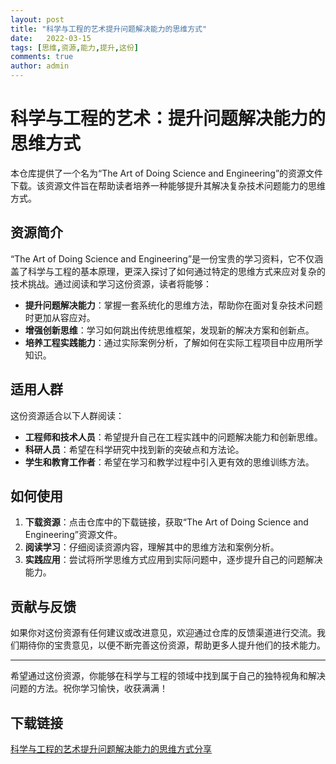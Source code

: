 ```yaml
---
layout: post
title: "科学与工程的艺术提升问题解决能力的思维方式"
date:   2022-03-15
tags: [思维,资源,能力,提升,这份]
comments: true
author: admin
---
```

# 科学与工程的艺术：提升问题解决能力的思维方式

本仓库提供了一个名为“The Art of Doing Science and Engineering”的资源文件下载。该资源文件旨在帮助读者培养一种能够提升其解决复杂技术问题能力的思维方式。

## 资源简介

“The Art of Doing Science and Engineering”是一份宝贵的学习资料，它不仅涵盖了科学与工程的基本原理，更深入探讨了如何通过特定的思维方式来应对复杂的技术挑战。通过阅读和学习这份资源，读者将能够：

- **提升问题解决能力**：掌握一套系统化的思维方法，帮助你在面对复杂技术问题时更加从容应对。
- **增强创新思维**：学习如何跳出传统思维框架，发现新的解决方案和创新点。
- **培养工程实践能力**：通过实际案例分析，了解如何在实际工程项目中应用所学知识。

## 适用人群

这份资源适合以下人群阅读：

- **工程师和技术人员**：希望提升自己在工程实践中的问题解决能力和创新思维。
- **科研人员**：希望在科学研究中找到新的突破点和方法论。
- **学生和教育工作者**：希望在学习和教学过程中引入更有效的思维训练方法。

## 如何使用

1. **下载资源**：点击仓库中的下载链接，获取“The Art of Doing Science and Engineering”资源文件。
2. **阅读学习**：仔细阅读资源内容，理解其中的思维方法和案例分析。
3. **实践应用**：尝试将所学思维方式应用到实际问题中，逐步提升自己的问题解决能力。

## 贡献与反馈

如果你对这份资源有任何建议或改进意见，欢迎通过仓库的反馈渠道进行交流。我们期待你的宝贵意见，以便不断完善这份资源，帮助更多人提升他们的技术能力。

---

希望通过这份资源，你能够在科学与工程的领域中找到属于自己的独特视角和解决问题的方法。祝你学习愉快，收获满满！

## 下载链接

[科学与工程的艺术提升问题解决能力的思维方式分享](https://pan.quark.cn/s/a9674fffb35b)